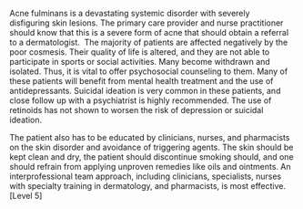 Acne fulminans is a devastating systemic disorder with severely disfiguring skin lesions. The primary care provider and nurse practitioner should know that this is a severe form of acne that should obtain a referral to a dermatologist.  The majority of patients are affected negatively by the poor cosmesis. Their quality of life is altered, and they are not able to participate in sports or social activities. Many become withdrawn and isolated. Thus, it is vital to offer psychosocial counseling to them. Many of these patients will benefit from mental health treatment and the use of antidepressants. Suicidal ideation is very common in these patients, and close follow up with a psychiatrist is highly recommended. The use of retinoids has not shown to worsen the risk of depression or suicidal ideation.

The patient also has to be educated by clinicians, nurses, and pharmacists on the skin disorder and avoidance of triggering agents. The skin should be kept clean and dry, the patient should discontinue smoking should, and one should refrain from applying unproven remedies like oils and ointments. An interprofessional team approach, including clinicians, specialists, nurses with specialty training in dermatology, and pharmacists, is most effective. [Level 5]